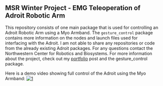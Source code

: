 ## MSR Winter Project - EMG Teleoperation of Adroit Robotic Arm

This repository consists of one main package that is used for controlling an Adroit Robotic Arm using a Myo Armband. The `gesture_control` package contains more information on the nodes and launch files used for interfacing with the Adroit. I am not able to share any repositories or code from the already existing Adroit packages. For any questions contact the Northwestern Center for Robotics and Biosystems. For more information about the project, check out my [portfolio](https://allan-gc.github.io/Adroit.html) post and the gesture_control package. 

Here is a demo video showing full control of the Adroit using the Myo Armband:
[![1](http://img.youtube.com/vi/1XVxniZMIpI/0.jpg)](http://www.youtube.com/watch?v=1XVxniZMIpI)


<!-- [![Demo](https://img.youtube.com/vi/vs365Rjnnqg&t=3s/0.jpg)] (https://www.youtube.com/watch?v=vs365Rjnnqg&t=3s) -->



